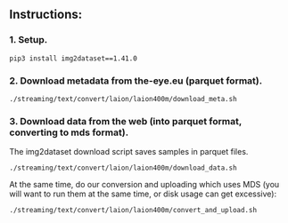 ## Instructions:

### 1. Setup.

```
pip3 install img2dataset==1.41.0
```

### 2. Download metadata from the-eye.eu (parquet format).

```
./streaming/text/convert/laion/laion400m/download_meta.sh
```

### 3. Download data from the web (into parquet format, converting to mds format).

The img2dataset download script saves samples in parquet files.

```
./streaming/text/convert/laion/laion400m/download_data.sh
```

At the same time, do our conversion and uploading which uses MDS (you will want to run them at the same time, or disk usage can get excessive):

```
./streaming/text/convert/laion/laion400m/convert_and_upload.sh
```
